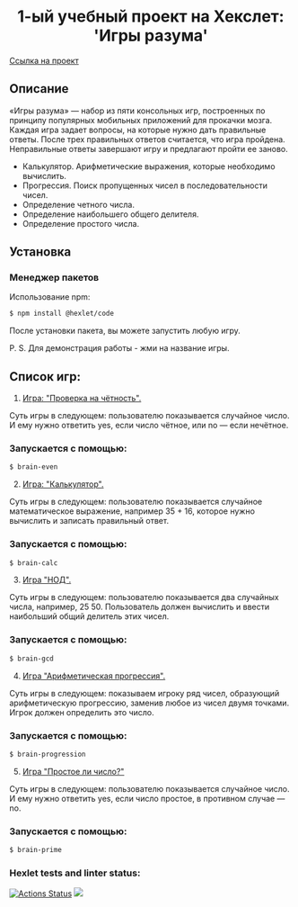 <h1 style="text-align: center;">1-ый учебный проект на Хекслет: 'Игры разума'</h1>

<a href="https://ru.hexlet.io/programs/frontend/projects/44">Ссылка на проект</a>

## Описание

«Игры разума» — набор из пяти консольных игр, построенных по принципу популярных мобильных приложений для прокачки мозга. Каждая игра задает вопросы, на которые нужно дать правильные ответы. После трех правильных ответов считается, что игра пройдена. Неправильные ответы завершают игру и предлагают пройти ее заново.

- Калькулятор. Арифметические выражения, которые необходимо вычислить.
- Прогрессия. Поиск пропущенных чисел в последовательности чисел.
- Определение четного числа.
- Определение наибольшего общего делителя.
- Определение простого числа.

## Установка

### Менеджер пакетов

Использование npm:

```bash
$ npm install @hexlet/code
```

После установки пакета, вы можете запустить любую игру.

P. S. Для демонстрация работы - жми на название игры.

## Список игр:

1. <a href="https://asciinema.org/a/4012b2OPsMhicNjcnasjM38eM">Игра: "Проверка на чётность".</a>

Суть игры в следующем: пользователю показывается случайное число. И ему нужно ответить yes, если число чётное, или no — если нечётное.

### Запускается с помощью:

```bash
$ brain-even
```

2. <a href="https://asciinema.org/a/PYjuULsCx78iAMvyYRBxlJYwO">Игра: "Калькулятор".</a>

Суть игры в следующем: пользователю показывается случайное математическое выражение, например 35 + 16, которое нужно вычислить и записать правильный ответ.

### Запускается с помощью:

```bash
$ brain-calc
```

3. <a href="https://asciinema.org/a/XgP9qXEAB9ptOfQXjqp3bJdtX">Игра "НОД".</a>

Суть игры в следующем: пользователю показывается два случайных числа, например, 25 50. Пользователь должен вычислить и ввести наибольший общий делитель этих чисел.

### Запускается с помощью:

```bash
$ brain-gcd
```

4. <a href="https://asciinema.org/a/6xowG6OCK6aUyO3oFxfQ2uDeN">Игра "Арифметическая прогрессия".</a>

Суть игры в следующем: показываем игроку ряд чисел, образующий арифметическую прогрессию, заменив любое из чисел двумя точками. Игрок должен определить это число.

### Запускается с помощью:

```bash
$ brain-progression
```

5. <a href="https://asciinema.org/a/wuSeAMj9YEkuS82EwimTmSnrH">Игра "Простое ли число?"</a>

Суть игры в следующем: пользователю показывается случайное число. И ему нужно ответить yes, если число простое, в противном случае — no.

### Запускается с помощью:

```bash
$ brain-prime
```

### Hexlet tests and linter status:

[![Actions Status](https://github.com/zebpaa/frontend-project-44/actions/workflows/hexlet-check.yml/badge.svg)](https://github.com/zebpaa/frontend-project-44/actions) <a href="https://codeclimate.com/github/zebpaa/frontend-project-44/maintainability"><img src="https://api.codeclimate.com/v1/badges/cfa5c1933860f91e9f90/maintainability" /></a>
